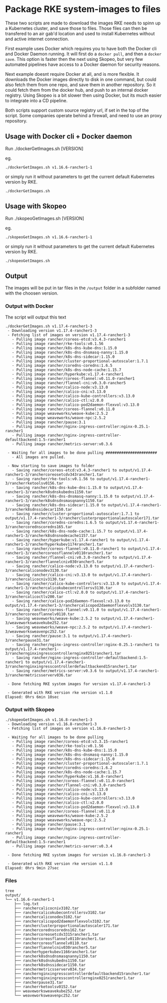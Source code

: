 # Package RKE system-images to files
These two scripts are made to download the images RKE needs to spinn up a Kubernetes cluster, and save those to files.
Those files can then be transfered to an air gab'd location and used to install Kubernetes without and active internet connection.

First example uses Docker which requires you to have both the Docker cli and Docker Daemon running. It will first do a `docker pull`, and then a `docker save`. This option is faster then the next using Skopeo, but very few automated pipelines have access to a Docker daemon for security reasons. 

Next example doesnt require Docker at all, and is more flexible. It downloads the Docker images directly to disk in one command, but could also fetch them from one repo, and save them in another repository. So it could fetch them from the docker hub, and push to an internal docker registry. Using Skopeo is a bit slower then using Docker, but its much easier to integrate into a CD pipeline.

Both scripts support custom source registry url, if set in the top of the script. Some companies operate behind a firewall, and need to use an proxy repository. 

## Usage with Docker cli + Docker daemon
Run ./dockerGetImages.sh [VERSION]

eg. 
```
./dockerGetImages.sh v1.16.6-rancher1-1
```
or simply run it without parameters to get the current default Kubernetes version by RKE.
```
./dockerGetImages.sh
```

## Usage with Skopeo
Run ./skopeoGetImages.sh [VERSION]

eg.
```
./skopeoGetImages.sh v1.16.6-rancher1-1
```
or simply run it without parameters to get the current default Kubernetes version by RKE.
```
./skopeoGetImages.sh
```


## Output
The images will be put in tar files in the `/output` folder in a subfolder named with the choosen version.

### Output with Docker
The script will output this text
```
./dockerGetImages.sh v1.17.4-rancher1-3
 - Downloading version v1.17.4-rancher1-3
 - Fetching list of images on version v1.17.4-rancher1-3
   - Pulling image rancher/coreos-etcd:v3.4.3-rancher1
   - Pulling image rancher/rke-tools:v0.1.56
   - Pulling image rancher/k8s-dns-kube-dns:1.15.0
   - Pulling image rancher/k8s-dns-dnsmasq-nanny:1.15.0
   - Pulling image rancher/k8s-dns-sidecar:1.15.0
   - Pulling image rancher/cluster-proportional-autoscaler:1.7.1
   - Pulling image rancher/coredns-coredns:1.6.5
   - Pulling image rancher/k8s-dns-node-cache:1.15.7
   - Pulling image rancher/hyperkube:v1.17.4-rancher1
   - Pulling image rancher/coreos-flannel:v0.11.0-rancher1
   - Pulling image rancher/flannel-cni:v0.3.0-rancher5
   - Pulling image rancher/calico-node:v3.13.0
   - Pulling image rancher/calico-cni:v3.13.0
   - Pulling image rancher/calico-kube-controllers:v3.13.0
   - Pulling image rancher/calico-ctl:v2.0.0
   - Pulling image rancher/calico-pod2daemon-flexvol:v3.13.0
   - Pulling image rancher/coreos-flannel:v0.11.0
   - Pulling image weaveworks/weave-kube:2.5.2
   - Pulling image weaveworks/weave-npc:2.5.2
   - Pulling image rancher/pause:3.1
   - Pulling image rancher/nginx-ingress-controller:nginx-0.25.1-rancher1
   - Pulling image rancher/nginx-ingress-controller-defaultbackend:1.5-rancher1
   - Pulling image rancher/metrics-server:v0.3.6

 - Waiting for all images to be done pulling #######################
   - All images are pulled. 

 - Now starting to save images to folder
   - Saving rancher/coreos-etcd:v3.4.3-rancher1 to output/v1.17.4-rancher1-3/ranchercoreosetcdv343rancher1.tar
   - Saving rancher/rke-tools:v0.1.56 to output/v1.17.4-rancher1-3/rancherrketoolsv0156.tar
   - Saving rancher/k8s-dns-kube-dns:1.15.0 to output/v1.17.4-rancher1-3/rancherk8sdnskubedns1150.tar
   - Saving rancher/k8s-dns-dnsmasq-nanny:1.15.0 to output/v1.17.4-rancher1-3/rancherk8sdnsdnsmasqnanny1150.tar
   - Saving rancher/k8s-dns-sidecar:1.15.0 to output/v1.17.4-rancher1-3/rancherk8sdnssidecar1150.tar
   - Saving rancher/cluster-proportional-autoscaler:1.7.1 to output/v1.17.4-rancher1-3/rancherclusterproportionalautoscaler171.tar
   - Saving rancher/coredns-coredns:1.6.5 to output/v1.17.4-rancher1-3/ranchercorednscoredns165.tar
   - Saving rancher/k8s-dns-node-cache:1.15.7 to output/v1.17.4-rancher1-3/rancherk8sdnsnodecache1157.tar
   - Saving rancher/hyperkube:v1.17.4-rancher1 to output/v1.17.4-rancher1-3/rancherhyperkubev1174rancher1.tar
   - Saving rancher/coreos-flannel:v0.11.0-rancher1 to output/v1.17.4-rancher1-3/ranchercoreosflannelv0110rancher1.tar
   - Saving rancher/flannel-cni:v0.3.0-rancher5 to output/v1.17.4-rancher1-3/rancherflannelcniv030rancher5.tar
   - Saving rancher/calico-node:v3.13.0 to output/v1.17.4-rancher1-3/ranchercaliconodev3130.tar
   - Saving rancher/calico-cni:v3.13.0 to output/v1.17.4-rancher1-3/ranchercalicocniv3130.tar
   - Saving rancher/calico-kube-controllers:v3.13.0 to output/v1.17.4-rancher1-3/ranchercalicokubecontrollersv3130.tar
   - Saving rancher/calico-ctl:v2.0.0 to output/v1.17.4-rancher1-3/ranchercalicoctlv200.tar
   - Saving rancher/calico-pod2daemon-flexvol:v3.13.0 to output/v1.17.4-rancher1-3/ranchercalicopod2daemonflexvolv3130.tar
   - Saving rancher/coreos-flannel:v0.11.0 to output/v1.17.4-rancher1-3/ranchercoreosflannelv0110.tar
   - Saving weaveworks/weave-kube:2.5.2 to output/v1.17.4-rancher1-3/weaveworksweavekube252.tar
   - Saving weaveworks/weave-npc:2.5.2 to output/v1.17.4-rancher1-3/weaveworksweavenpc252.tar
   - Saving rancher/pause:3.1 to output/v1.17.4-rancher1-3/rancherpause31.tar
   - Saving rancher/nginx-ingress-controller:nginx-0.25.1-rancher1 to output/v1.17.4-rancher1-3/ranchernginxingresscontrollernginx0251rancher1.tar
   - Saving rancher/nginx-ingress-controller-defaultbackend:1.5-rancher1 to output/v1.17.4-rancher1-3/ranchernginxingresscontrollerdefaultbackend15rancher1.tar
   - Saving rancher/metrics-server:v0.3.6 to output/v1.17.4-rancher1-3/ranchermetricsserverv036.tar

 - Done fetching RKE system images for version v1.17.4-rancher1-3

 - Generated with RKE version rke version v1.1.0
Elapsed: 0hrs 6min 10sec
```

### Output with Skopeo
```
./skopeoGetImages.sh v1.16.8-rancher1-3
 - Downloading version v1.16.8-rancher1-3
 - Fetching list of images on version v1.16.8-rancher1-3

 - Waiting for all images to be done pulling
   - Pulling image rancher/coreos-etcd:v3.3.15-rancher1
   - Pulling image rancher/rke-tools:v0.1.56
   - Pulling image rancher/k8s-dns-kube-dns:1.15.0
   - Pulling image rancher/k8s-dns-dnsmasq-nanny:1.15.0
   - Pulling image rancher/k8s-dns-sidecar:1.15.0
   - Pulling image rancher/cluster-proportional-autoscaler:1.7.1
   - Pulling image rancher/coredns-coredns:1.6.2
   - Pulling image rancher/k8s-dns-node-cache:1.15.7
   - Pulling image rancher/hyperkube:v1.16.8-rancher1
   - Pulling image rancher/coreos-flannel:v0.11.0-rancher1
   - Pulling image rancher/flannel-cni:v0.3.0-rancher5
   - Pulling image rancher/calico-node:v3.13.0
   - Pulling image rancher/calico-cni:v3.13.0
   - Pulling image rancher/calico-kube-controllers:v3.13.0
   - Pulling image rancher/calico-ctl:v2.0.0
   - Pulling image rancher/calico-pod2daemon-flexvol:v3.13.0
   - Pulling image rancher/coreos-flannel:v0.11.0
   - Pulling image weaveworks/weave-kube:2.5.2
   - Pulling image weaveworks/weave-npc:2.5.2
   - Pulling image rancher/pause:3.1
   - Pulling image rancher/nginx-ingress-controller:nginx-0.25.1-rancher1
   - Pulling image rancher/nginx-ingress-controller-defaultbackend:1.5-rancher1
   - Pulling image rancher/metrics-server:v0.3.4

 - Done fetching RKE system images for version v1.16.8-rancher1-3

 - Generated with RKE version rke version v1.1.0
Elapsed: 0hrs 9min 27sec
```

### Files
``` 
tree
output/
└── v1.16.6-rancher1-1
    ├── log.txt
    ├── ranchercalicocniv3102.tar
    ├── ranchercalicokubecontrollersv3102.tar
    ├── ranchercaliconodev3102.tar
    ├── ranchercalicopod2daemonflexvolv3102.tar
    ├── rancherclusterproportionalautoscaler171.tar
    ├── ranchercorednscoredns162.tar
    ├── ranchercoreosetcdv3315rancher1.tar
    ├── ranchercoreosflannelv0110rancher1.tar
    ├── ranchercoreosflannelv0110.tar
    ├── rancherflannelcniv030rancher5.tar
    ├── rancherhyperkubev1166rancher1.tar
    ├── rancherk8sdnsdnsmasqnanny1150.tar
    ├── rancherk8sdnskubedns1150.tar
    ├── rancherk8sdnssidecar1150.tar
    ├── ranchermetricsserverv034.tar
    ├── ranchernginxingresscontrollerdefaultbackend15rancher1.tar
    ├── ranchernginxingresscontrollernginx0251rancher1.tar
    ├── rancherpause31.tar
    ├── rancherrketoolsv0152.tar
    ├── weaveworksweavekube252.tar
    └── weaveworksweavenpc252.tar
```

